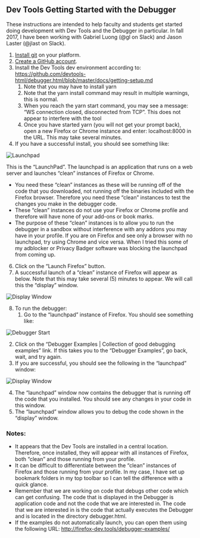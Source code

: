 ## Dev Tools Getting Started with the Debugger
These instructions are intended to help faculty and students get started doing development with Dev Tools and the Debugger in particular. In fall 2017, I have been working with Gabriel Luong (@gl on Slack) and Jason Laster (@jlast on Slack). 
1. [Install git](https://git-scm.com/book/en/v2/Getting-Started-Installing-Git) on your platform. 
1. [Create a GitHub account](https://github.com/join).
1. Install the Dev Tools dev environment according to: https://github.com/devtools-html/debugger.html/blob/master/docs/getting-setup.md 
   1. Note that you may have to install yarn
   1. Note that the yarn install command may result in multiple warnings, this is normal. 
   1. When you reach the yarn start command, you may see a message: “WS connection closed, disconnected from TCP”. This does not appear to interfere with the tool
   1. Once you have started yarn (you will not get your prompt back), open a new Firefox or Chrome instance and enter: localhost:8000 in the URL. This may take several minutes. 
1. If you have a successful install, you should see something like:

![Launchpad](/images/launchpad.png)

This is the “LaunchPad”.  The launchpad is an application that runs on a web server and launches “clean” instances of Firefox or Chrome.  
* You need these “clean” instances as these will be running off of the code that you downloaded, not running off the binaries included with the Firefox browser. Therefore you need these “clean” instances to test the changes you make in the debugger code. 
* These “clean” instances do not use your Firefox or Chrome profile and therefore will have none of your add-ons or book marks. 
* The purpose of these “clean” instances is to allow you to run the debugger in a sandbox without interference with any addons you may have in your profile. 
If you are on Firefox and see only a browser with no launchpad, try using Chrome and vice versa.  When I tried this some of my adblocker or Privacy Badger software was blocking the launchpad from coming up. 
6. Click on the “Launch Firefox” button.  
7. A successful launch of a “clean” instance of Firefox will appear as below. Note that this may take several (5) minutes to appear. We will call this the “display” window. 

![Display Window](/images/displaywindow.png)

8. To run the debugger:
   1. Go to the “launchpad” instance of Firefox. You should see something like: 

![Debugger Start](/images/debuggerstart.png)

  2. Click on the “Debugger Examples | Collection of good debugging examples” link. If this takes you to the “Debugger Examples”, go back, wait, and try again. 
  3. If you are successful, you should see the following in the “launchpad” window: 
  
![Display Window](/images/launchpadstart.png)

   4. The “launchpad” window now contains the debugger that is running off the code that you installed. You should see any changes in your code in this window. 
   5. The “launchpad” window allows you to debug the code shown in the “display” window.  
### Notes: 
* It appears that the Dev Tools are installed in a central location. Therefore, once installed, they will appear with all instances of Firefox, both “clean” and those running from your profile. 
* It can be difficult to differentiate between the “clean” instances of Firefox and those running from your profile. In my case, I have set up bookmark folders in my top toolbar so I can tell the difference with a quick glance. 
* Remember that we are working on code that debugs other code which can get confusing. The code that is displayed in the Debugger is application code and not the code that we are interested in. The code that we are interested in is the code that actually executes the Debugger and is located in the directory debugger.html.
* If the examples do not automatically launch, you can open them using the following URL: http://firefox-dev.tools/debugger-examples/
